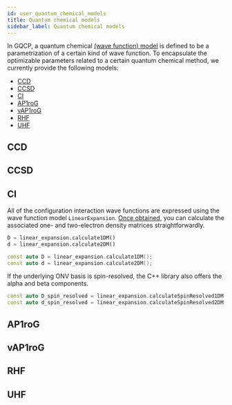 ```yaml
---
id: user_quantum_chemical_models
title: Quantum chemical models
sidebar_label: Quantum chemical models
---
```



In GQCP, a quantum chemical [(wave function) model](https://gqcg-res.github.io/knowdes/wave-function-models.html) is defined to be a parametrization of a certain kind of wave function. To encapsulate the optimizable parameters related to a certain quantum chemical method, we currently provide the following models:

- [CCD](#ccd)
- [CCSD](#ccsd)
- [CI](#ci)
- [AP1roG](#ap1rog)
- [vAP1roG](#vap1rog)
- [RHF](#rhf)
- [UHF](#uhf)


## CCD

## CCSD

## CI

All of the configuration interaction wave functions are expressed using the wave function model `LinearExpansion`. [Once obtained](user_quantum_chemical_methods), you can calculate the associated one- and two-electron density matrices straightforwardly. 

<!--DOCUSAURUS_CODE_TABS-->

<!--Python-->
```python
D = linear_expansion.calculate1DM()
d = linear_expansion.calculate2DM()
```

<!--C++-->
```C++
const auto D = linear_expansion.calculate1DM();
const auto d = linear_expansion.calculate2DM();
```

If the underlying ONV basis is spin-resolved, the C++ library also offers the alpha and beta components.
```C++
const auto D_spin_resolved = linear_expansion.calculateSpinResolved1DM();
const auto d_spin_resolved = linear_expansion.calculateSpinResolved2DM();
```
<!--END_DOCUSAURUS_CODE_TABS-->


## AP1roG

## vAP1roG

## RHF

## UHF
